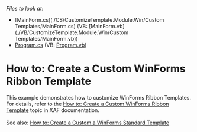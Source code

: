<!-- default file list -->
*Files to look at*:

* [MainForm.cs](./CS/CustomizeTemplate.Module.Win/Custom Templates/MainForm.cs) (VB: [MainForm.vb](./VB/CustomizeTemplate.Module.Win/Custom Templates/MainForm.vb))
* [Program.cs](./CS/CustomizeTemplate.Win/Program.cs) (VB: [Program.vb](./VB/CustomizeTemplate.Win/Program.vb))
<!-- default file list end -->
# How to: Create a Custom WinForms Ribbon Template


<p>This example demonstrates how to customize WinForms Ribbon Templates. For details, refer to the <a href="http://documentation.devexpress.com/#Xaf/CustomDocument2618">How to: Create a Custom WinForms Ribbon Template</a> topic in XAF documentation.<br /><br />See also: <a href="https://www.devexpress.com/Support/Center/p/T196002">How to: Create a Custom a WinForms Standard Template</a></p>

<br/>


